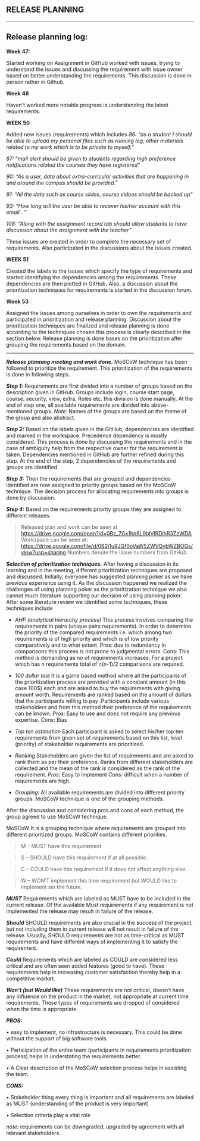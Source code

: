 
RELEASE PLANNING
----------------



----------


Release planning log:
---------------------

**Week 47:**

 Started working on Assignment in GitHub worked with issues, trying to understand the issues and discussing the requirement with issue owner based on better understanding the requirements. This discussion is done in person rather in Github.
 
**Week 48**
 
Haven’t worked more notable progress is understanding the latest requirements.

**WEEK 50**
 
Added new issues (requirements) which includes 
*86: “as a student I should be able to upload my personal files such as running log, other materials related to my work which is to be private to myself.”*

*87: “mail alert should be given to students regarding high preference notifications related the courses they have registered”*

*90: “As a user, data about extra-curricular activities that are happening in and around the campus should be provided.”*

*91: “All the data such as course slides, course videos should be backed up”*

 *93: “How long will the user be able to recover his/her account with this email . ”*
 
 *108: “Along with the assignment record tab should allow students to have discussion about the assignment with the teacher”*
 
These issues are created in order to complete the necessary set of requirements. Also participated in the discussions about the issues created.

**WEEK 51** 

Created the labels to the issues which specify the type of requirements and started identifying the dependencies among the requirements. These dependencies are then plotted in GitHub.
  Also, a discussion about the prioritization techniques for requirements is started in the discussion forum.

**Week 53**
 
Assigned the issues among ourselves in order to own the requirements and participated in prioritization and release planning. Discussion about the prioritization techniques are finalized and release planning is done according to the techniques chosen this process is clearly described in the section below. Release planning is done bases on the prioritization after grouping the requirements based on the domain.


----------


***Release planning meeting and work done.***
MoSCoW technique has been followed to prioritize the requirement. This prioritization of the requirements is done in following steps.

***Step 1:*** Requirements are first divided into a number of groups based on the description given in GitHub. Groups include login, course start page, course, security, view, extra, Roles etc. this division is done manually. At the end of step one, all available requirements are divided into above-mentioned groups.
*Note:* Names of the groups are based on the theme of the group and also abstract.

***Step 2:*** Based on the labels given in the GitHub, dependencies are identified and marked in the workspace. Precedence dependency is mostly considered. This process is done by discussing the requirements and in the case of ambiguity help from the respective owner for the requirement is taken. Dependencies mentioned in GitHub are further refined during this step. At the end of the step, 2 dependencies of the requirements and groups are identified. 

***Step 3:*** Then the requirements that are grouped and dependencies identified are now assigned to priority groups based on the MoSCoW technique. The decision process for allocating requirements into groups is done by discussion.

***Step 4:*** Based on the requirements priority groups they are assigned to different releases.

> Released plan and work can be seen at
> https://drive.google.com/open?id=0Bz_7Gx1hn6L9blVlRDlhR3ZzWDA
> Workspace can be seen at:
> https://drive.google.com/file/d/0B2j1u9JQf0oVaW5ZWVQybWZBOGs/view?usp=sharing
> Numbers denote the issue numbers from GitHub.





***Selection of prioritization techniques.***
	 After having a discussion in its learning and in the meeting, different prioritization techniques are proposed and discussed. Initially, everyone has suggested planning poker as we have previous experience using it. As the discussion happened we realized the challenges of using planning poker as the prioritization technique we also cannot much literature supporting our decision of using planning poker. After some literature review we identified some techniques, these techniques include 

 - 	*AHP (analytical hierarchy process)*
This process involves comparing the requirements in pairs (unique pairs requirements). In order to determine the priority of the compared requirements i.e. which among two requirements is of high priority and which is of low priority comparatively and to what extent. 
Pros: due to redundancy in comparisons this process is not prone to judgmental errors.
Cons: This method is demanding as no of requirements increases. For a project which has n requirements total of n(n-1)/2 comparisons are required.

 - *100 dollar test*
It is a game based method where all the participants of the prioritization process are provided with a constant amount (in this case 100$) each and are asked to buy the requirements with giving amount worth. Requirements are ranked based on the amount of dollars that the participants willing to pay .Participants include various stakeholders and from this method their preference of the requirements can be known.
*Pros*: Easy to use and does not require any previous expertise. 
*Cons*: Bias

 - 	*Top ten estimation* 
Each participant is asked to select his/her top ten requirements from given set of requirements based on this list, level (priority) of stakeholder requirements are prioritized.

 - *Ranking*
Stakeholders are given the list of requirements and are asked to rank them as per their preference. Ranks from different stakeholders are collected and the mean of the rank is considered as the rank of the requirement.
*Pros:* Easy to implement 
*Cons:* difficult when a number of requirements are high.

 - 	*Grouping:*
All available requirements are divided into different priority groups. MoSCoW technique is one of the grouping methods. 

After the discussion and considering pros and cons of each method, the group agreed to use MoSCoW  technique.

MoSCoW
It is a grouping technique where requirements are grouped into different prioritized groups. MoSCoW contains different priorities.

> M – MUST have this requirement. 

> S – SHOULD have this requirement if at all possible. 

> C – COULD have this requirement if it does not affect anything else.

>  W – WON’T implement this time requirement but WOULD  like to implement sin the future.


***MUST*** 
Requirements which are labeled as MUST have to be included in the current release. Of the available Must requirements if any requirement is not implemented the release may result in failure of the release.

***Should*** 
			SHOULD requirements are also crucial in the success of the project, but not including them in current release will not result in failure of the release. Usually, SHOULD requirements are not as time-critical as MUST requirements and have different ways of implementing it to satisfy the requirement.
			
***Could*** 
Requirements which are labeled as COULD are considered less critical and are often seen added features (good to have). These requirements help in increasing customer satisfaction thereby help in a competitive market.

***Won’t (but Would like)***
 These requirements are not critical, doesn’t have any influence on the product in the market, not appropriate at current time requirements. These types of requirements are dropped of considered when the time is appropriate.
 
***PROS:*** 

•	easy to implement, no infrastructure is necessary. This could be done without the support of big software tools.

•	Participation of the entire team (participants in requirements prioritization process) helps in understating the requirements better.

•	A Clear description of the MoSCoW selection process helps in assisting the team.

***CONS:***

•	Stakeholder thing every thing is important and all requirements are labeled as MUST (understanding of the product is very important)

•	Selection criteria play a vital role

 
*note:* requirements can be downgraded, upgraded by agreement with all relevant stakeholders.
	


